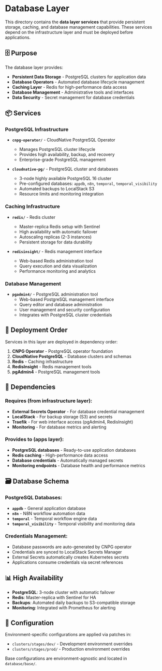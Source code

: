 # Database Layer

This directory contains the **data layer services** that provide persistent storage, caching, and database management capabilities. These services depend on the infrastructure layer and must be deployed before applications.

## 🗄️ Purpose

The database layer provides:
- **Persistent Data Storage** - PostgreSQL clusters for application data
- **Database Operators** - Automated database lifecycle management
- **Caching Layer** - Redis for high-performance data access
- **Database Management** - Administrative tools and interfaces
- **Data Security** - Secret management for database credentials

## 📦 Services

### **PostgreSQL Infrastructure**
- **`cnpg-operator/`** - CloudNative PostgreSQL Operator
  - Manages PostgreSQL cluster lifecycle
  - Provides high availability, backup, and recovery
  - Enterprise-grade PostgreSQL management

- **`cloudnative-pg/`** - PostgreSQL cluster and databases
  - 3-node highly available PostgreSQL 16 cluster
  - Pre-configured databases: `appdb`, `n8n`, `temporal`, `temporal_visibility`
  - Automated backups to LocalStack S3
  - Resource limits and monitoring integration

### **Caching Infrastructure**
- **`redis/`** - Redis cluster
  - Master-replica Redis setup with Sentinel
  - High availability with automatic failover
  - Autoscaling replicas (2-3 instances)
  - Persistent storage for data durability

- **`redisinsight/`** - Redis management interface
  - Web-based Redis administration tool
  - Query execution and data visualization
  - Performance monitoring and analytics

### **Database Management**
- **`pgadmin4/`** - PostgreSQL administration tool
  - Web-based PostgreSQL management interface  
  - Query editor and database administration
  - User management and security configuration
  - Integrates with PostgreSQL cluster credentials

## 🔄 Deployment Order

Services in this layer are deployed in dependency order:
1. **CNPG Operator** - PostgreSQL operator foundation
2. **CloudNative PostgreSQL** - Database clusters and schemas
3. **Redis** - Caching infrastructure
4. **RedisInsight** - Redis management tools
5. **pgAdmin4** - PostgreSQL management tools

## 🔗 Dependencies

### **Requires (from infrastructure layer):**
- **External Secrets Operator** - For database credential management
- **LocalStack** - For backup storage (S3) and secrets
- **Traefik** - For web interface access (pgAdmin4, RedisInsight)
- **Monitoring** - For database metrics and alerting

### **Provides to (apps layer):**
- **PostgreSQL databases** - Ready-to-use application databases
- **Redis caching** - High-performance data access
- **Database credentials** - Automatically managed secrets
- **Monitoring endpoints** - Database health and performance metrics

## 🗃️ Database Schema

### **PostgreSQL Databases:**
- **`appdb`** - General application database
- **`n8n`** - N8N workflow automation data
- **`temporal`** - Temporal workflow engine data
- **`temporal_visibility`** - Temporal visibility and monitoring data

### **Credentials Management:**
- Database passwords are auto-generated by CNPG operator
- Credentials are synced to LocalStack Secrets Manager
- External Secrets automatically creates Kubernetes secrets
- Applications consume credentials via secret references

## 📊 High Availability

- **PostgreSQL**: 3-node cluster with automatic failover
- **Redis**: Master-replica with Sentinel for HA
- **Backups**: Automated daily backups to S3-compatible storage
- **Monitoring**: Integrated with Prometheus for alerting

## 📝 Configuration

Environment-specific configurations are applied via patches in:
- `clusters/stages/dev/` - Development environment overrides
- `clusters/stages/prod/` - Production environment overrides

Base configurations are environment-agnostic and located in `database/base/`.